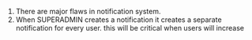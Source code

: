 1. There are major flaws in notification system.
2. When SUPERADMIN creates a notification it creates a separate notification for every user. this will be critical when users will increase